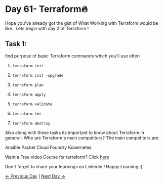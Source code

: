 # Day 61- Terraform🔥

Hope you've already got the gist of What Working with Terraform would be like . Lets begin
with day 2 of Terraform !

## Task 1:

find purpose of basic Terraform commands which you'll use often

1. `terraform init`

2. `terraform init -upgrade`

3. `terraform plan`

4. `terraform apply`

5. `terraform validate`

6. `terraform fmt`

7. `terraform destroy`

Also along with these tasks its important to know about Terraform in general-
Who are Terraform's main competitors?
The main competitors are:

Ansible
Packer
Cloud Foundry
Kubernetes

Want a Free video Course for terraform? Click [here](https://bit.ly/tws-terraform)

Don't forget to share your learnings on Linkedin ! Happy Learning :)

[← Previous Day](../day60/tasks.md) | [Next Day →](../day62/tasks.md)
